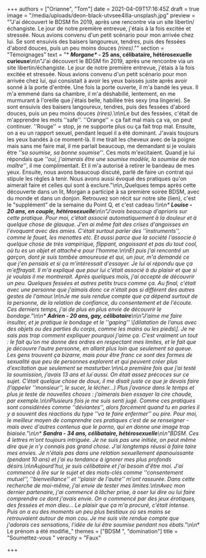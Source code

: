 +++
authors = ["Orianne", "Tom"]
date = 2021-04-09T17:16:45Z
draft = true
image = "/media/uploads/deon-black-utvsee4llla-unsplash.jpg"
preview = "\"J'ai découvert le BDSM fin 2019, après une rencontre via un site libertin/échangiste. Le jour de notre première entrevue, j'étais à la fois excitée et stressée. Nous avions convenu d'un petit scénario pour mon arrivée chez lui. Se sont ensuivis des baisers langoureux, tendres, puis des fessées d'abord douces, puis un peu moins douces _(rires)_.\""
section = "Témoignages"
text = "* **_Morgane&ast;_ - 25 ans, célibataire, hétérosexuelle curieuse**\n\n\"J'ai découvert le BDSM fin 2019, après une rencontre via un site libertin/échangiste. Le jour de notre première entrevue, j'étais à la fois excitée et stressée. Nous avions convenu d'un petit scénario pour mon arrivée chez lui, qui consistait à avoir les yeux baissés juste après avoir sonné à la porte d'entrée. Une fois la porte ouverte, il m'a bandé les yeux. Il m'a emmené dans sa chambre, il m'a déshabillé, lentement, en me murmurant à l'oreille que j'étais belle, habillée très sexy (ma lingerie). Se sont ensuivis des baisers langoureux, tendres, puis des fessées d'abord douces, puis un peu moins douces _(rires)_.\n\nLe but des fessées, c'était de m'apprendre les mots ''safe''. ''Orange'' = ça fait mal mais ça va, on peut continuer. ''Rouge'' = stop, je ne supporte plus ou ça fait trop mal. Ensuite, on a eu un rapport sexuel, pendant lequel il a été dominant. J'avais toujours les yeux bandés à ce moment-là. Il me tirait les cheveux avec de la poigne mais sans me faire mal, il me parlait beaucoup, me demandant si je voulais être _''sa soumise, sa bonne soumise''_. Ces mots m'excitaient. Quand je lui répondais que _''oui, j'aimerais être une soumise modèle, la soumise de mon maître''_, il me complimentait. Et il m'a autorisé à retirer le bandeau de mes yeux. Ensuite, nous avons beaucoup discuté, parlé de faire un contrat qui stipule les règles à tenir. Nous avons aussi évoqué des pratiques qu'on aimerait faire et celles qui sont à exclure.\"\n\n_Quelques temps après cette découverte dans un lit, Morgan a participé à sa première soirée BDSM, avec du monde et dans un donjon. Retrouvez son récit sur notre site (lien), c'est le \"supplément\" de la semaine du Point Q, et c'est cadeau !_\n\n* **Louise - 20 ans,  en couple, hétérosexuelle**\n\n\"J'avais beaucoup d'aprioris sur cette pratique. Pour moi, c’était associé automatiquement à la douleur et à quelque chose de glauque. J'en ai même fait des crises d'angoisses en l'évoquant avec des amies. C'était surtout parler des ''instruments'', comme le fouet, les menottes etc. Et aussi parce que la société l'associe à quelque chose de très vampirique, flippant, angoissant et pas du tout cool, où tu es un objet et attaché·e pour l'homme.\n\nEt puis j'ai rencontré un garçon, dont je suis tombée amoureuse et qui, un jour, m'a demandé ce que j'en pensais et si ça m'intéressait d'essayer. Je lui ai répondu que ça m'effrayait. Il m'a expliqué que pour lui c'était associé à du plaisir et que si je voulais il me montrerait. Après quelques mois, j'ai accepté de découvrir un peu. Quelques fessées et autres petits trucs comme ça. Au final, c'était avec une personne que j'aimais donc ce n'était pas si différent des autres gestes de l'amour.\n\nJe me suis rendue compte que ça dépend surtout de la personne, de la relation de confiance, du consentement et de l'écoute. Ces derniers temps, j'ai de plus en plus envie de découvrir le bondage.\"\n\n* **Adrien - 20 ans, gay, célibataire**\n\n\"J’aime me faire insulter, et je pratique le bondage et le _''gaping'' \\[dilatation de l’anus avec des objets ou des parties du corps, comme les mains ou les pieds\\]_. Je ne sais pas trop comment expliquer pourquoi j'aime ça. C’est vraiment un tout : le fait qu’on me donne des ordres en respectant mes limites, et le fait que je découvre l’autre personne, en allant plus loin que seulement sa queue. Les gens trouvent ça bizarre, mais pour être franc ce sont des formes de sexualité que peu de personnes explorent et qui peuvent créer plus d’excitation que seulement se masturber.\n\nLa première fois que j’ai testé la soumission, j’avais 13 ans et lui aussi. On était assez précoces sur ce sujet. C’était quelque chose de doux, il me disait juste ce que je devais faire (l’appeler ''monsieur'', le sucer, le lécher...) Plus j’avance dans le temps et plus je teste de nouvelles choses : j’aimerais bien essayer la cire chaude, par exemple.\n\nPlusieurs fois je me suis senti jugé. Comme ces pratiques sont considérées comme ''déviantes'', alors forcément quand tu en parles il y a souvent des réactions du type _''va te faire enfermer''_ ou pire. Pour moi, le meilleur moyen de comprendre ces pratiques c’est de se renseigner - mais avec d'autres contenus que le porno, qui en donne une image trop biaisée.\"\n\n* **Sandra - 34 ans, célibataire, hétérosexuelle**\n\n\"BDSM. Ces 4 lettres m'ont toujours intriguée. Je ne suis pas une initiée, on peut même dire que je n'y connais pas grand chose. J'ai longtemps réussi à faire taire mes envies. Je n'étais pas dans une relation sexuellement épanouissante (pendant 10 ans) et j'ai eu tendance à ignorer mes plus profonds désirs.\n\nAujourd'hui, je suis célibataire et j'ai besoin d'être moi. J'ai commencé à lire sur le sujet et des mots-clés comme ''consentement mutuel'', ''bienveillance'' et ''plaisir de l'autre'' m'ont rassurée. Dans cette recherche de moi-même, j'ai envie de tester mes limites.\n\nAvec mon dernier partenaire, j'ai commencé à lâcher prise, à oser lui dire ou lui faire comprendre ce dont j'avais envie. On a commencé par des jeux érotiques, des fessées et mon dieu... Le plaisir que ça m'a procuré, c'était intense. Puis on a eu des moments un peu plus bestiaux où ses mains se retrouvaient autour de mon cou. Je me suis vite rendue compte que j'adorais ces sensations, l'idée de lui être soumise pendant nos ébats.\"\n\n_&ast; Le prénom a été modifié_"
themes = ["BDSM ", "domination"]
title = "Soumettez-vous "
veracity = "Faux"

+++
